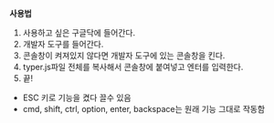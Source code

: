 **사용법**
1. 사용하고 싶은 구글닥에 들어간다.
2. 개발자 도구를 들어간다.
3. 콘솔창이 켜져있지 않다면 개발자 도구에 있는 콘솔창을 킨다.
4. typer.js파일 전체를 복사해서 콘솔창에 붙여넣고 엔터를 입력한다.
5. 끝!

- ESC 키로 기능을 켰다 끌수 있음
- cmd, shift, ctrl, option, enter, backspace는 원래 기능 그대로 작동함

